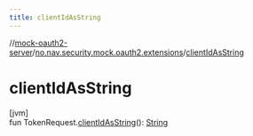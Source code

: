 ```yaml
---
title: clientIdAsString
---
```

//[mock-oauth2-server](../../index.html)/[no.nav.security.mock.oauth2.extensions](index.html)/[clientIdAsString](client-id-as-string.html)



# clientIdAsString



[jvm]\
fun TokenRequest.[clientIdAsString](client-id-as-string.html)(): [String](https://kotlinlang.org/api/latest/jvm/stdlib/kotlin/-string/index.html)




